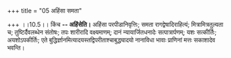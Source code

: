 +++
title = "05 अहिंसा समता"

+++
।।10.5।। किंच **-- अहिंसेति।** अहिंसा परपीडानिवृत्तिः; समता
रागद्वेषादिराहित्यं; मित्रामित्रतुल्यता च; तुष्टिर्दैवलब्धेन संतोषः; तपः
शारीरादि वक्ष्यमाणम्; दानं न्यायार्जितधनादेः सत्पात्रार्पणम्; यशः
सत्कीर्तिः; अयशोऽपकीर्तिः; एते
बुद्धिर्ज्ञानमित्यादयस्तद्विपरीताश्चाबुद्ध्यादयो नानाविधा भावाः
प्राणिनां मत्तः सकाशादेव भवन्ति।
